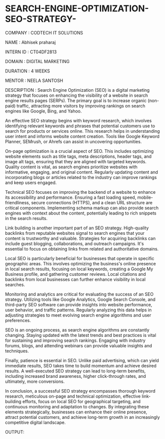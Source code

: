 # SEARCH-ENGINE-OPTIMIZATION-SEO-STRATEGY-

COMPANY : CODTECH IT SOLUTIONS 

NAME : Abhisek praharaj

INTERN ID : CT04DF2813

DOMAIN : DIGITAL MARKETING 

DURATION : 4 WEEKS 

MENTOR : NEELA SANTOSH 

DESCRIPTION :
Search Engine Optimization (SEO) is a digital marketing strategy that focuses on enhancing the visibility of a website in search engine results pages (SERPs). The primary goal is to increase organic (non-paid) traffic, attracting more visitors by improving rankings on search engines like Google, Bing, and Yahoo.

An effective SEO strategy begins with keyword research, which involves identifying relevant keywords and phrases that potential customers use to search for products or services online. This research helps in understanding user intent and informs website content creation. Tools like Google Keyword Planner, SEMrush, or Ahrefs can assist in uncovering opportunities.

On-page optimization is a crucial aspect of SEO. This includes optimizing website elements such as title tags, meta descriptions, header tags, and image alt tags, ensuring that they are aligned with targeted keywords. Quality content is vital, as search engines prioritize websites with informative, engaging, and original content. Regularly updating content and incorporating blogs or articles related to the industry can improve rankings and keep users engaged.

Technical SEO focuses on improving the backend of a website to enhance its accessibility and performance. Ensuring a fast loading speed, mobile-friendliness, secure connections (HTTPS), and a clean URL structure are critical components. Implementing schema markup can also provide search engines with context about the content, potentially leading to rich snippets in the search results.

Link building is another important part of an SEO strategy. High-quality backlinks from reputable websites signal to search engines that your content is trustworthy and valuable. Strategies for acquiring backlinks can include guest blogging, collaborations, and outreach campaigns. It's essential to focus on obtaining links from related and authoritative domains.

Local SEO is particularly beneficial for businesses that operate in specific geographic areas. This involves optimizing the business's online presence in local search results, focusing on local keywords, creating a Google My Business profile, and gathering customer reviews. Local citations and backlinks from local businesses can further enhance visibility in local searches.

Monitoring and analytics are critical for evaluating the success of an SEO strategy. Utilizing tools like Google Analytics, Google Search Console, and third-party SEO software can provide insights into website performance, user behavior, and traffic patterns. Regularly analyzing this data helps in adjusting strategies to meet evolving search engine algorithms and user preferences.

SEO is an ongoing process, as search engine algorithms are constantly changing. Staying updated with the latest trends and best practices is vital for sustaining and improving search rankings. Engaging with industry forums, blogs, and attending webinars can provide valuable insights and techniques.

Finally, patience is essential in SEO. Unlike paid advertising, which can yield immediate results, SEO takes time to build momentum and achieve desired results. A well-executed SEO strategy can lead to long-term benefits, including increased brand awareness, higher click-through rates, and ultimately, more conversions.

In conclusion, a successful SEO strategy encompasses thorough keyword research, meticulous on-page and technical optimization, effective link-building efforts, focus on local SEO for geographical targeting, and continuous monitoring and adaptation to changes. By integrating these elements strategically, businesses can enhance their online presence, attract potential customers, and achieve long-term growth in an increasingly competitive digital landscape. 

OUTPUT:

